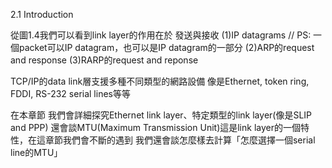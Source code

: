 2.1 Introduction

從圖1.4我們可以看到link layer的作用在於
發送與接收
(1)IP datagrams
// PS: 一個packet可以IP datagram，也可以是IP datagram的一部分
(2)ARP的request and response
(3)RARP的request and reponse

TCP/IP的data link層支援多種不同類型的網路設備
像是Ethernet, token ring, FDDI, RS-232 serial lines等等

在本章節
我們會詳細探究Ethernet link layer、特定類型的link layer(像是SLIP and PPP)
還會談MTU(Maximum Transmission Unit)這是link layer的一個特性，在這章節我們會不斷的遇到
我們還會談怎麼樣去計算「怎麼選擇一個serial line的MTU」